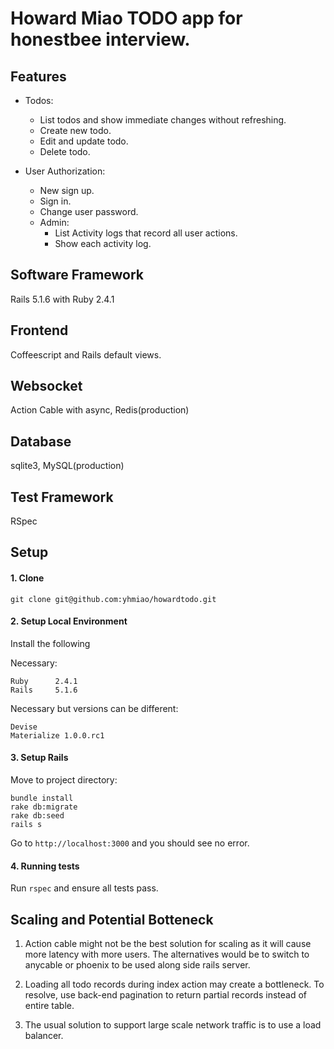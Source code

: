 # Howard Miao TODO app for honestbee interview.

## Features

- Todos:
  - List todos and show immediate changes without refreshing.
  - Create new todo.
  - Edit and update todo.
  - Delete todo.

- User Authorization:
  - New sign up.
  - Sign in.
  - Change user password.
  - Admin:
    * List Activity logs that record all user actions.
    * Show each activity log.

## Software Framework

Rails 5.1.6 with Ruby 2.4.1

## Frontend

Coffeescript and Rails default views.

## Websocket

Action Cable with async, Redis(production)

## Database

sqlite3, MySQL(production)

## Test Framework

RSpec

## Setup

#### 1. Clone

```
git clone git@github.com:yhmiao/howardtodo.git
```

#### 2. Setup Local Environment

Install the following

Necessary:

```
Ruby      2.4.1
Rails     5.1.6
```

Necessary but versions can be different:

```
Devise
Materialize 1.0.0.rc1
```

#### 3. Setup Rails

Move to project directory:

```
bundle install
rake db:migrate
rake db:seed
rails s
```

Go to `http://localhost:3000` and you should see no error.

#### 4. Running tests

Run `rspec` and ensure all tests pass.

## Scaling and Potential Botteneck

1. Action cable might not be the best solution for scaling as it will cause more latency with more users. The alternatives would be to switch to anycable or phoenix to be used along side rails server.

2. Loading all todo records during index action may create a bottleneck. To resolve, use back-end pagination to return partial records instead of entire table.

3. The usual solution to support large scale network traffic is to use a load balancer.
